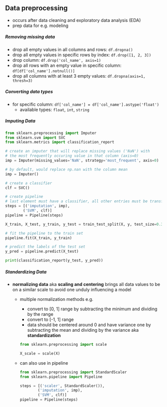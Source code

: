 ## Data preprocessing

- occurs after data cleaning and exploratory data analysis (EDA)
- prep data for e.g. modeling

##### Removing missing data

- drop all empty values in all columns and rows: `df.dropna()`
- drop all empty values in specific rows by index: `df.drop([1, 2, 3])`
- drop column: `df.drop('col_name', axis=1)`
- drop all rows with an empty value in specific column: `df[df['col_name'].notnull()]`
- drop all columns with at least 3 empty values: `df.dropna(axis=1, thresh=3)`

##### Converting data types

- for specific column: `df['col_name'] = df['col_name'].astype('float')`
    - available types: `float`, `int`, `string`

##### Imputing Data

```python
from sklearn.preprocessing import Imputer
from sklearn.svm import SVC
from sklearn.metrics import classification_report

# create an imputer that will replace missing values ('NaN') with
# the most frequently occuring value in that column (axis=0)
imp = Imputer(missing_values='NaN', strategy='most_frequent', axis=0)

# by default, would replace np.nan with the column mean
imp = Imputer()

# create a classifier
clf = SVC()

# create pipeline
# last element must have a classifier, all other entries must be transformers
steps = [('imputation', imp),
        ('SVM', clf)]
pipeline = Pipeline(steps)

X_train, X_test, y_train, y_test = train_test_split(X, y, test_size=0.3, random_state=42)

# fit the pipeline to the train set
pipeline.fit(X_train, y_train)

# predict the labels of the test set
y_pred = pipeline.predict(X_test)

print(classification_report(y_test, y_pred))
```

##### Standardizing Data

- **normalizing data** aka **scaling and centering** brings all data values to be on a similar scale to avoid one unduly influencing a model
    - multiple normalization methods e.g.
      - convert to [0, 1] range by subtracting the minimum and dividing by the range
      - convert to [-1, 1] range
      - data should be centered around 0 and have variance one by subtracting the mean and dividing by the variance aka **standardization**

      ```python
      from sklearn.preprocessing import scale

      X_scale = scale(X)
      ```

    - can also use in pipeline

      ```python
      from sklearn.preprocessing import StandardScaler
      from sklearn.pipeline import Pipeline

      steps = [('scaler', StandardScaler()),
              ('imputation', imp),
              ('SVM', clf)]
      pipeline = Pipeline(steps)
      ```
